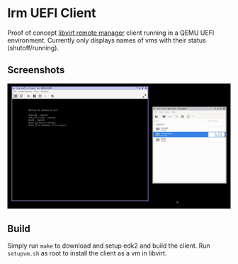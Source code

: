 # lrm UEFI Client

Proof of concept [libvirt remote manager](https://github.com/Xalageus/libvirt_remote_manager) client running in a QEMU UEFI environment. Currently only displays names of vms with their status (shutoff/running).

## Screenshots

![Screenshot of lrm UEFI Client (WIP)](images/app_screenshot.png)

## Build

Simply run `make` to download and setup edk2 and build the client. Run `setupvm.sh` as root to install the client as a vm in libvirt.
